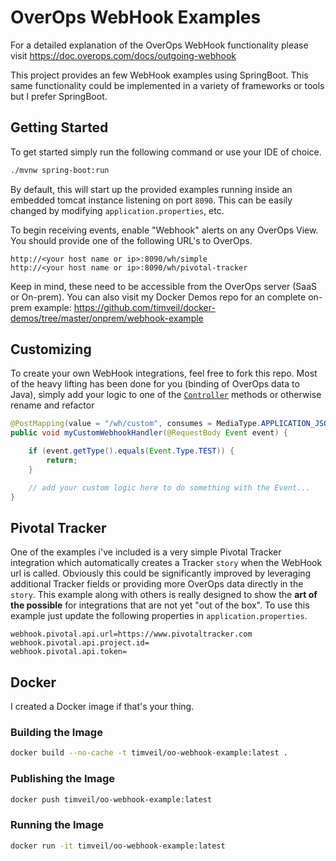 # OverOps WebHook Examples

For a detailed explanation of the OverOps WebHook functionality please visit https://doc.overops.com/docs/outgoing-webhook

This project provides an few WebHook examples using SpringBoot.  This same functionality could be implemented in a variety of frameworks or tools but I prefer SpringBoot.

## Getting Started

To get started simply run the following command or use your IDE of choice.

```bash
./mvnw spring-boot:run
``` 

By default, this will start up the provided examples running inside an embedded tomcat instance listening on port `8090`.  This can be easily changed by modifying `application.properties`, etc.

To begin receiving events, enable "Webhook" alerts on any OverOps View.  You should provide one of the following URL's to OverOps.

```
http://<your host name or ip>:8090/wh/simple
http://<your host name or ip>:8090/wh/pivotal-tracker
```

Keep in mind, these need to be accessible from the OverOps server (SaaS or On-prem).  You can also visit my Docker Demos repo for an complete on-prem example: https://github.com/timveil/docker-demos/tree/master/onprem/webhook-example

## Customizing

To create your own WebHook integrations, feel free to fork this repo.  Most of the heavy lifting has been done for you (binding of OverOps data to Java), simply add your logic to one of the [`Controller`](src/main/java/com/overops/webhook/example/web/Controller.java) methods or otherwise rename and refactor

```java
@PostMapping(value = "/wh/custom", consumes = MediaType.APPLICATION_JSON_VALUE)
public void myCustomWebhookHandler(@RequestBody Event event) {

    if (event.getType().equals(Event.Type.TEST)) {
        return;
    }

    // add your custom logic here to do something with the Event...
} 
```

## Pivotal Tracker

One of the examples i've included is a very simple Pivotal Tracker integration which automatically creates a Tracker `story` when the WebHook url is called.  Obviously this could be significantly improved by leveraging additional Tracker fields or providing more OverOps data directly in the `story`.  This example along with others is really designed to show the __art of the possible__ for integrations that are not yet "out of the box".  To use this example just update the following properties in `application.properties`.


```properties
webhook.pivotal.api.url=https://www.pivotaltracker.com
webhook.pivotal.api.project.id=
webhook.pivotal.api.token=
```

## Docker

I created a Docker image if that's your thing.


### Building the Image
```bash
docker build --no-cache -t timveil/oo-webhook-example:latest .
```

### Publishing the Image
```bash
docker push timveil/oo-webhook-example:latest
```

### Running the Image
```bash
docker run -it timveil/oo-webhook-example:latest
```